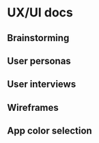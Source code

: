 # UX/UI docs

## Brainstorming

## User personas

## User interviews

## Wireframes

## App color selection
